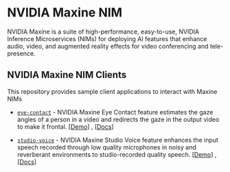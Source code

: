 # NVIDIA Maxine NIM

NVIDIA Maxine is a suite of high-performance, easy-to-use, NVIDIA Inference Microservices (NIMs) for deploying AI features that enhance audio, video, and augmented reality effects for video conferencing and tele-presence.


## NVIDIA Maxine NIM Clients

This repository provides sample client applications to interact with Maxine NIMs

- [`eye-contact`](eye-contact) - NVIDIA Maxine Eye Contact feature estimates the gaze angles of a person in a video and redirects the gaze in the output video to make it frontal.
[[Demo](https://build.nvidia.com/nvidia/eyecontact)] , [[Docs](https://docs.nvidia.com/nim/maxine/eye-contact/latest/index.html)]

- [`studio-voice`](studio-voice) - NVIDIA Maxine Studio Voice feature enhances the input speech recorded through low quality microphones in noisy and reverberant environments to studio-recorded quality speech.
[[Demo](https://build.nvidia.com/nvidia/studiovoice)] , [[Docs](https://docs.nvidia.com/nim/maxine/studio-voice/latest/index.html)]
